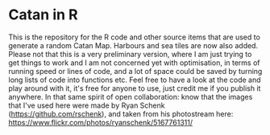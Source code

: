 # Catan in R 

This is the repository for the R code and other source items that are used to generate a random Catan Map. 
Harbours and sea tiles are now also added.
Please not that this is a very preliminary version, where I am just trying to get things to work and I am not concerned yet with optimisation, in terms of running speed or lines of code, and a lot of space could be saved by turning long lists of code into functions etc. 
Feel free to have a look at the code and play around with it, it's free for anyone to use, just credit me if you publish it anywhere.
In that same spirit of open collaboration: know that the images that I've used here were made by Ryan Schenk (https://github.com/rschenk), and taken from his photostream here: https://www.flickr.com/photos/ryanschenk/5167761311/
